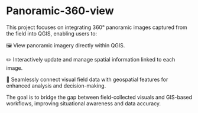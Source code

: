 # Panoramic-360-view

This project focuses on integrating 360° panoramic images captured from the field into QGIS, enabling users to:

🖼️ View panoramic imagery directly within QGIS.

✏️ Interactively update and manage spatial information linked to each image.

🔄 Seamlessly connect visual field data with geospatial features for enhanced analysis and decision-making.

The goal is to bridge the gap between field-collected visuals and GIS-based workflows, improving situational awareness and data accuracy.
